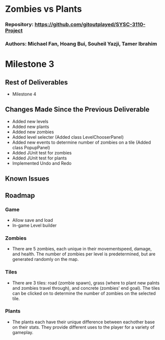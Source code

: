 # Zombies vs Plants

### Repository: https://github.com/gitoutplayed/SYSC-3110-Project

### Authors: Michael Fan, Hoang Bui, Souheil Yazji, Tamer Ibrahim

# Milestone 3

## Rest of Deliverables
* Milestone 4

## Changes Made Since the Previous Deliverable
* Added new levels
* Added new plants
* Added new zombies
* Added level selecter (Added class LevelChooserPanel)
* Added new events to determine number of zombies on a tile (Added class PopupPanel)
* Added JUnit test for zombies
* Added JUnit test for plants
* Implemented Undo and Redo 

## Known Issues

## Roadmap

### Game
* Allow save and load 
* In-game Level builder

### Zombies
* There are 5 zombies, each unique in their movementspeed, damage, and health. The number of zombies per level is predetermined, but are generated randomly on the map.

### Tiles
* There are 3 tiles: road (zombie spawn), grass (where to plant new palnts and zombies travel through), and concrete (zombies' end goal). The tiles can be clicked on to determine the number of zombies on the selected tile.

### Plants
* The plants each have their unique difference between eachother base on their stats. They provide different uses to the player for a variety of gameplay.
